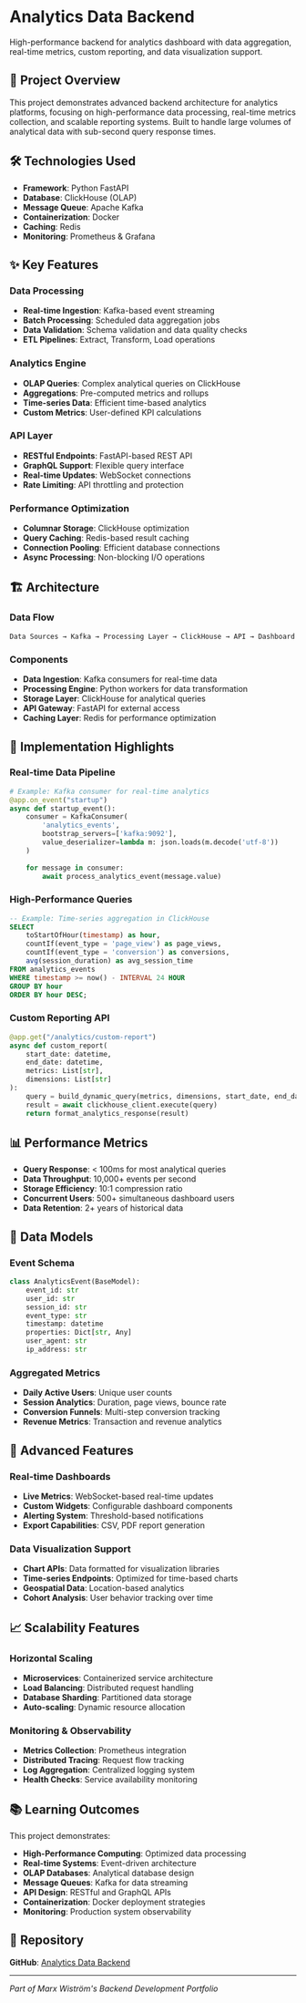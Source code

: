 # Analytics Data Backend

High-performance backend for analytics dashboard with data aggregation, real-time metrics, custom reporting, and data visualization support.

## 🎯 Project Overview

This project demonstrates advanced backend architecture for analytics platforms, focusing on high-performance data processing, real-time metrics collection, and scalable reporting systems. Built to handle large volumes of analytical data with sub-second query response times.

## 🛠 Technologies Used

- **Framework**: Python FastAPI
- **Database**: ClickHouse (OLAP)
- **Message Queue**: Apache Kafka
- **Containerization**: Docker
- **Caching**: Redis
- **Monitoring**: Prometheus & Grafana

## ✨ Key Features

### Data Processing
- **Real-time Ingestion**: Kafka-based event streaming
- **Batch Processing**: Scheduled data aggregation jobs
- **Data Validation**: Schema validation and data quality checks
- **ETL Pipelines**: Extract, Transform, Load operations

### Analytics Engine
- **OLAP Queries**: Complex analytical queries on ClickHouse
- **Aggregations**: Pre-computed metrics and rollups
- **Time-series Data**: Efficient time-based analytics
- **Custom Metrics**: User-defined KPI calculations

### API Layer
- **RESTful Endpoints**: FastAPI-based REST API
- **GraphQL Support**: Flexible query interface
- **Real-time Updates**: WebSocket connections
- **Rate Limiting**: API throttling and protection

### Performance Optimization
- **Columnar Storage**: ClickHouse optimization
- **Query Caching**: Redis-based result caching
- **Connection Pooling**: Efficient database connections
- **Async Processing**: Non-blocking I/O operations

## 🏗 Architecture

### Data Flow
```
Data Sources → Kafka → Processing Layer → ClickHouse → API → Dashboard
```

### Components
- **Data Ingestion**: Kafka consumers for real-time data
- **Processing Engine**: Python workers for data transformation
- **Storage Layer**: ClickHouse for analytical queries
- **API Gateway**: FastAPI for external access
- **Caching Layer**: Redis for performance optimization

## 🚀 Implementation Highlights

### Real-time Data Pipeline
```python
# Example: Kafka consumer for real-time analytics
@app.on_event("startup")
async def startup_event():
    consumer = KafkaConsumer(
        'analytics_events',
        bootstrap_servers=['kafka:9092'],
        value_deserializer=lambda m: json.loads(m.decode('utf-8'))
    )
    
    for message in consumer:
        await process_analytics_event(message.value)
```

### High-Performance Queries
```sql
-- Example: Time-series aggregation in ClickHouse
SELECT 
    toStartOfHour(timestamp) as hour,
    countIf(event_type = 'page_view') as page_views,
    countIf(event_type = 'conversion') as conversions,
    avg(session_duration) as avg_session_time
FROM analytics_events 
WHERE timestamp >= now() - INTERVAL 24 HOUR
GROUP BY hour
ORDER BY hour DESC;
```

### Custom Reporting API
```python
@app.get("/analytics/custom-report")
async def custom_report(
    start_date: datetime,
    end_date: datetime,
    metrics: List[str],
    dimensions: List[str]
):
    query = build_dynamic_query(metrics, dimensions, start_date, end_date)
    result = await clickhouse_client.execute(query)
    return format_analytics_response(result)
```

## 📊 Performance Metrics

- **Query Response**: < 100ms for most analytical queries
- **Data Throughput**: 10,000+ events per second
- **Storage Efficiency**: 10:1 compression ratio
- **Concurrent Users**: 500+ simultaneous dashboard users
- **Data Retention**: 2+ years of historical data

## 🔧 Data Models

### Event Schema
```python
class AnalyticsEvent(BaseModel):
    event_id: str
    user_id: str
    session_id: str
    event_type: str
    timestamp: datetime
    properties: Dict[str, Any]
    user_agent: str
    ip_address: str
```

### Aggregated Metrics
- **Daily Active Users**: Unique user counts
- **Session Analytics**: Duration, page views, bounce rate
- **Conversion Funnels**: Multi-step conversion tracking
- **Revenue Metrics**: Transaction and revenue analytics

## 🚀 Advanced Features

### Real-time Dashboards
- **Live Metrics**: WebSocket-based real-time updates
- **Custom Widgets**: Configurable dashboard components
- **Alerting System**: Threshold-based notifications
- **Export Capabilities**: CSV, PDF report generation

### Data Visualization Support
- **Chart APIs**: Data formatted for visualization libraries
- **Time-series Endpoints**: Optimized for time-based charts
- **Geospatial Data**: Location-based analytics
- **Cohort Analysis**: User behavior tracking over time

## 📈 Scalability Features

### Horizontal Scaling
- **Microservices**: Containerized service architecture
- **Load Balancing**: Distributed request handling
- **Database Sharding**: Partitioned data storage
- **Auto-scaling**: Dynamic resource allocation

### Monitoring & Observability
- **Metrics Collection**: Prometheus integration
- **Distributed Tracing**: Request flow tracking
- **Log Aggregation**: Centralized logging system
- **Health Checks**: Service availability monitoring

## 📚 Learning Outcomes

This project demonstrates:
- **High-Performance Computing**: Optimized data processing
- **Real-time Systems**: Event-driven architecture
- **OLAP Databases**: Analytical database design
- **Message Queues**: Kafka for data streaming
- **API Design**: RESTful and GraphQL APIs
- **Containerization**: Docker deployment strategies
- **Monitoring**: Production system observability

## 🔗 Repository

**GitHub**: [Analytics Data Backend](https://github.com/marxwistrom/analytics-backend)

---

*Part of Marx Wiström's Backend Development Portfolio*
